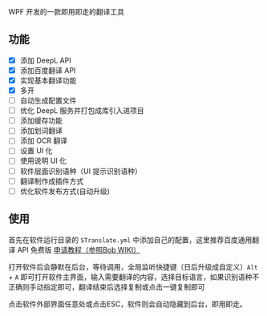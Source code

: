 
WPF 开发的一款即用即走的翻译工具

## 功能

- [x] 添加 DeepL API
- [x] 添加百度翻译 API
- [x] 实现基本翻译功能
- [x] 多开
- [ ] 自动生成配置文件
- [ ] 优化 DeepL 服务并打包成库引入进项目
- [ ] 添加缓存功能
- [ ] 添加划词翻译
- [ ] 添加 OCR 翻译
- [ ] 设置 UI 化
- [ ] 使用说明 UI 化
- [ ] 软件层面识别语种（UI 提示识别语种）
- [ ] 翻译制作成插件方式
- [ ] 优化软件发布方式(自动升级)

## 使用

首先在软件运行目录的 `STranslate.yml` 中添加自己的配置，这里推荐百度通用翻译 API 免费版 [申请教程（参照Bob WIKI）](https://bobtranslate.com/service/translate/baidu.html)

打开软件后会静默在后台，等待调用，全局监听快捷键（日后升级成自定义）`Alt` + `A` 即可打开软件主界面，输入需要翻译的内容，选择目标语言，如果识别语种不正确则手动指定即可，翻译结束后选择复制或点击一键复制即可

点击软件外部界面任意处或点击ESC，软件则会自动隐藏到后台，即用即走。
